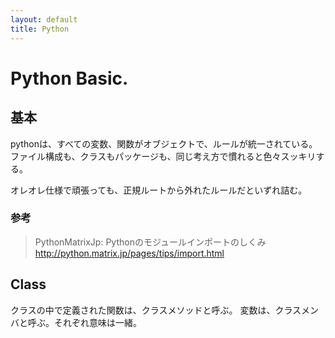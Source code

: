 ```yaml
---
layout: default
title: Python
---
```


# Python Basic.

## 基本

pythonは、すべての変数、関数がオブジェクトで、ルールが統一されている。
ファイル構成も、クラスもパッケージも、同じ考え方で慣れると色々スッキリする。

オレオレ仕様で頑張っても、正規ルートから外れたルールだといずれ詰む。

### 参考

> PythonMatrixJp: Pythonのモジュールインポートのしくみ
http://python.matrix.jp/pages/tips/import.html

## Class

クラスの中で定義された関数は、クラスメソッドと呼ぶ。
変数は、クラスメンバと呼ぶ。それぞれ意味は一緒。
